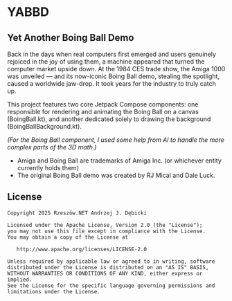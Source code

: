 # YABBD

## Yet Another Boing Ball Demo

Back in the days when real computers first emerged and users genuinely rejoiced in the joy of using them, a machine appeared that turned the computer market upside down. At the 1984 CES trade show, the Amiga 1000 was unveiled — and its now-iconic Boing Ball demo, stealing the spotlight, caused a worldwide jaw-drop. It took years for the industry to truly catch up.

This project features two core Jetpack Compose components: one responsible for rendering and animating the Boing Ball on a canvas (BoingBall.kt), and another dedicated solely to drawing the background (BoingBallBackground.kt).

*(For the Boing Ball component, I used some help from AI to handle the more complex parts of the 3D math.)*

- Amiga and Boing Ball are trademarks of Amiga Inc. (or whichever entity currently holds them)
- The original Boing Ball demo was created by RJ Mical and Dale Luck.

## License

    Copyright 2025 Rzeszów.NET Andrzej J. Dębicki

    Licensed under the Apache License, Version 2.0 (the "License");
    you may not use this file except in compliance with the License.
    You may obtain a copy of the License at

       http://www.apache.org/licenses/LICENSE-2.0

    Unless required by applicable law or agreed to in writing, software
    distributed under the License is distributed on an "AS IS" BASIS,
    WITHOUT WARRANTIES OR CONDITIONS OF ANY KIND, either express or implied.
    See the License for the specific language governing permissions and
    limitations under the License.
